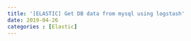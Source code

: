 ```yaml
---
title: '[ELASTIC] Get DB data from mysql using logstash'
date: 2019-04-26
categories : [Elastic]
---
```

